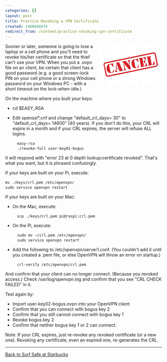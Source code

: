```yaml
---
categories: []
layout: post
title: Practice Revoking a VPN Certificate
created: 1488668974
redirect_from: /content/practice-revoking-vpn-certificate
---
```

<img src="/files/cancel.png" height="133" width="200" style="float: right; margin: 0 0 10px 10px" >

Sooner or later, someone is going to lose a laptop or a cell phone and you'll need to revoke his/her certificate so that the thief can't use your VPN.  When you put a .ovpn file on an client, be certain that client has a good password (e.g. a good screen-lock PIN on your cell phone or a strong Windows password on your Windows PC - with a short timeout on the lock-when-idle.)

On the machine where you built your keys:

* cd $EASY_RSA
* Edit openssl*.cnf and change "default_crl_days= 30" to "default_crl_days= 14600" (40 years).  If you don't do this, your CRL will expire in a month and if your CRL expires, the server will refuse ALL logins.

        easy-rsa
        ./revoke-full user-key01-bogus

It will respond with "error 23 at 0 depth lookup:certificate revoked".  That's what you want, but it is phrased confusingly.

If your keys are built on your Pi, execute:

    mv ./keys/crl.pem /etc/openvpn/
    sudo service openvpn restart

If your keys are built on your Mac:

* On the Mac, execute:

        scp ./keys/crl.pem pi@raspi:crl.pem

* On the Pi, execute:

        sudo mv ~/crl.pem /etc/openvpn/
        sudo service openvpn restart

* Add the following to /etc/openvpn/server1.conf.  (You couldn't add it until you created a .pem file, or else OpenVPN will throw an error on startup.)

        crl-verify /etc/openvpn/crl.pem

And confirm that your client can no longer connect.  (Because you revoked access.)  Check /var/log/openvpn.log and confirm that you see "CRL CHECK FAILED" in it.

Test again by:

* Import user-key02-bogus.ovpn into your OpenVPN client
* Confirm that you can connect with bogus key 2
* Confirm that you still cannot connect with bogus key 1
* Revoke bogus key 2
* Confirm that neither bogus key 1 or 2 can connect.

Note: If your CRL expires, just re-revoke any revoked certificate (or a new one).  Revoking any certificate, even an expired one, re-generates the CRL.

-----

[Back to Surf Safe at Starbucks](/content/surf-safe-starbucks#revoke_cert)


